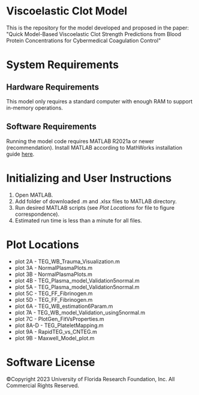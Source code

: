 # Viscoelastic Clot Model
This is the repository for the model developed and proposed in the paper: "Quick Model-Based Viscoelastic Clot Strength Predictions from Blood Protein Concentrations for Cybermedical Coagulation Control"

# System Requirements
## Hardware Requirements
This model only requires a standard computer with enough RAM to support in-memory operations.

## Software Requirements
Running the model code requires MATLAB R2021a or newer (recommendation). Install MATLAB according to MathWorks installation guide [here](https://www.mathworks.com/help/install/install-products.html).

# Initializing and User Instructions
1. Open MATLAB.
2. Add folder of downloaded .m and .xlsx files to MATLAB directory.
3. Run desired MATLAB scripts (see *Plot Locations* for file to figure correspondence).
4. Estimated run time is less than a minute for all files.

# Plot Locations
- plot 2A - TEG_WB_Trauma_Visualization.m
- plot 3A - NormalPlasmaPlots.m
- plot 3B - NormalPlasmaPlots.m
- plot 4B - TEG_Plasma_model_Validation5normal.m
- plot 5A - TEG_Plasma_model_Validation5normal.m
- plot 5C - TEG_FF_Fibrinogen.m
- plot 5D - TEG_FF_Fibrinogen.m
- plot 6A - TEG_WB_estimation6Param.m
- plot 7A - TEG_WB_model_Validation_using5normal.m
- plot 7C - PlotGen_FitVsProperties.m
- plot 8A-D - TEG_PlateletMapping.m
- plot 9A - RapidTEG_vs_CNTEG.m
- plot 9B - Maxwell_Model_plot.m

# Software License
©Copyright 2023 University of Florida Research Foundation, Inc. All Commercial Rights Reserved.
